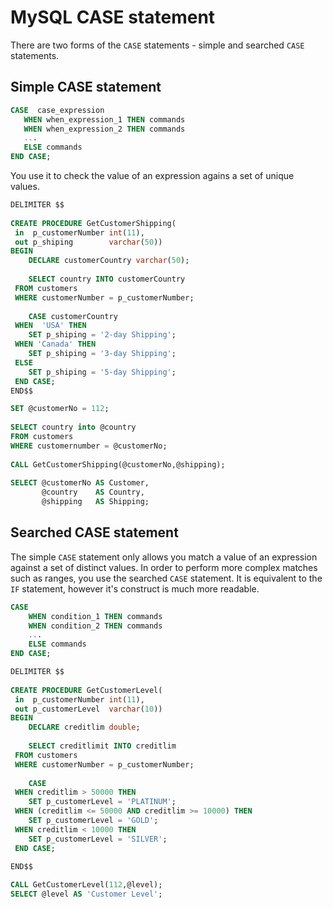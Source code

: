 

# MySQL CASE statement

There are two forms of the `CASE` statements - simple and searched `CASE` statements.

## Simple CASE statement

```sql
CASE  case_expression
   WHEN when_expression_1 THEN commands
   WHEN when_expression_2 THEN commands
   ...
   ELSE commands
END CASE;
```

You use it to check the value of an expression agains a set of unique values.

```sql
DELIMITER $$
 
CREATE PROCEDURE GetCustomerShipping(
 in  p_customerNumber int(11), 
 out p_shiping        varchar(50))
BEGIN
    DECLARE customerCountry varchar(50);
 
    SELECT country INTO customerCountry
 FROM customers
 WHERE customerNumber = p_customerNumber;
 
    CASE customerCountry
 WHEN  'USA' THEN
    SET p_shiping = '2-day Shipping';
 WHEN 'Canada' THEN
    SET p_shiping = '3-day Shipping';
 ELSE
    SET p_shiping = '5-day Shipping';
 END CASE;
END$$

SET @customerNo = 112;
 
SELECT country into @country
FROM customers
WHERE customernumber = @customerNo;
 
CALL GetCustomerShipping(@customerNo,@shipping);
 
SELECT @customerNo AS Customer,
       @country    AS Country,
       @shipping   AS Shipping;

```

## Searched CASE statement

The simple `CASE` statement only allows you match a value of an expression against a set of distinct values. In order to perform more complex matches such as ranges, you use the searched `CASE` statement. It is equivalent to the `IF` statement, however it's construct is much more readable.

```sql
CASE
    WHEN condition_1 THEN commands
    WHEN condition_2 THEN commands
    ...
    ELSE commands
END CASE;
```

```sql
DELIMITER $$
 
CREATE PROCEDURE GetCustomerLevel(
 in  p_customerNumber int(11), 
 out p_customerLevel  varchar(10))
BEGIN
    DECLARE creditlim double;
 
    SELECT creditlimit INTO creditlim
 FROM customers
 WHERE customerNumber = p_customerNumber;
 
    CASE  
 WHEN creditlim > 50000 THEN 
    SET p_customerLevel = 'PLATINUM';
 WHEN (creditlim <= 50000 AND creditlim >= 10000) THEN
    SET p_customerLevel = 'GOLD';
 WHEN creditlim < 10000 THEN
    SET p_customerLevel = 'SILVER';
 END CASE;
 
END$$

CALL GetCustomerLevel(112,@level);
SELECT @level AS 'Customer Level';
```